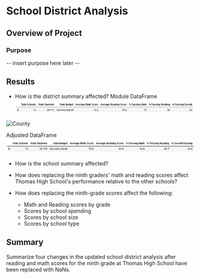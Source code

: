# School District Analysis

## Overview of Project

### Purpose
-- insert purpose here later --

## Results

* How is the district summary affected?
Module DataFrame
![module_district_summary_mod](/Resources/district_summary_df_module.PNG)

![County](/Resources/County_Results.PNG)

Adjusted DataFrame
![module_district_summary_adj](/Resources/district_summary_df_adjusted.PNG)

* How is the school summary affected?

* How does replacing the ninth graders' math and reading scores affect Thomas High School's performance relative to the other schools?

* How does replacing the ninth-grade scores affect the following:
    * Math and Reading scores by grade
    * Scores by school spending
    * Scores by school size
    * Scores by school type

## Summary
Summarize four changes in the updated school district analysis after reading and math scores for the ninth grade at Thomas High School have been replaced with NaNs.
